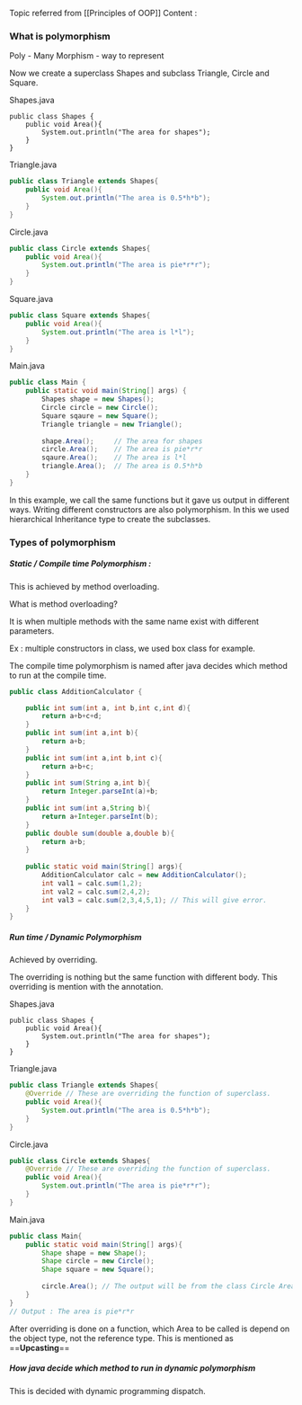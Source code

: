 Topic referred from [[Principles of OOP]]
Content : 

### What is polymorphism

Poly - Many
Morphism - way to represent

Now we create a superclass Shapes and subclass Triangle, Circle and Square.

Shapes.java
```Java]
public class Shapes {  
    public void Area(){  
        System.out.println("The area for shapes");  
    }   
}
```

Triangle.java
```Java
public class Triangle extends Shapes{  
    public void Area(){  
        System.out.println("The area is 0.5*h*b");  
    }  
}
```

Circle.java
```Java
public class Circle extends Shapes{  
    public void Area(){  
        System.out.println("The area is pie*r*r");  
    }  
}
```

Square.java
```Java 
public class Square extends Shapes{  
    public void Area(){  
        System.out.println("The area is l*l");  
    }  
}
```

Main.java
```Java
public class Main {  
    public static void main(String[] args) {  
        Shapes shape = new Shapes();  
        Circle circle = new Circle();  
        Square sqaure = new Square();  
        Triangle triangle = new Triangle();  
        
        shape.Area();     // The area for shapes  
        circle.Area();    // The area is pie*r*r
        sqaure.Area();    // The area is l*l
        triangle.Area();  // The area is 0.5*h*b
    }  
}
```
In this example, we call the same functions but it gave us output in different ways. Writing different constructors are also polymorphism.
In this we used hierarchical Inheritance type to create the subclasses.
### Types of polymorphism

##### Static / Compile time Polymorphism : 
This is achieved by method overloading.

What is method overloading?

It is when multiple methods with the same name exist with different parameters.

Ex : multiple constructors in class, we used box class for example.

The compile time polymorphism is named after java decides which method to run at the compile time. 

```Java
public class AdditionCalculator {

	public int sum(int a, int b,int c,int d){
		return a+b+c+d;
	}
	public int sum(int a,int b){
		return a+b;
	}
	public int sum(int a,int b,int c){
		return a+b+c;
	}
	public int sum(String a,int b){
		return Integer.parseInt(a)+b;
	}
	public int sum(int a,String b){
		return a+Integer.parseInt(b);
	}
	public double sum(double a,double b){
		return a+b;
	}
	
	public static void main(String[] args){
		AdditionCalculator calc = new AdditionCalculator();
		int val1 = calc.sum(1,2);
		int val2 = calc.sum(2,4,2);
		int val3 = calc.sum(2,3,4,5,1); // This will give error.
	}
}
```

##### Run time / Dynamic Polymorphism

Achieved by overriding.

The overriding is nothing but the same function with different body.
This overriding is mention with the annotation.

Shapes.java
```Java]
public class Shapes {  
    public void Area(){  
        System.out.println("The area for shapes");  
    }   
}
```
Triangle.java
```Java
public class Triangle extends Shapes{ 
	@Override // These are overriding the function of superclass.
    public void Area(){  
        System.out.println("The area is 0.5*h*b");  
    }  
}
```
Circle.java
```Java
public class Circle extends Shapes{  
	@Override // These are overriding the function of superclass.
    public void Area(){  
        System.out.println("The area is pie*r*r");  
    }  
}
```

Main.java
```Java
public class Main{
	public static void main(String[] args){
		Shape shape = new Shape();
		Shape circle = new Circle();
		Shape square = new Square();
		
		circle.Area(); // The output will be from the class Circle Area, because it is overriding from the parent class
	}
}
// Output : The area is pie*r*r
```

After overriding is done on a function, which Area to be called is depend on the object type, not the reference type. This is mentioned as ==**Upcasting**== 

##### How java decide which method to run in dynamic polymorphism

This is decided with dynamic programming dispatch.